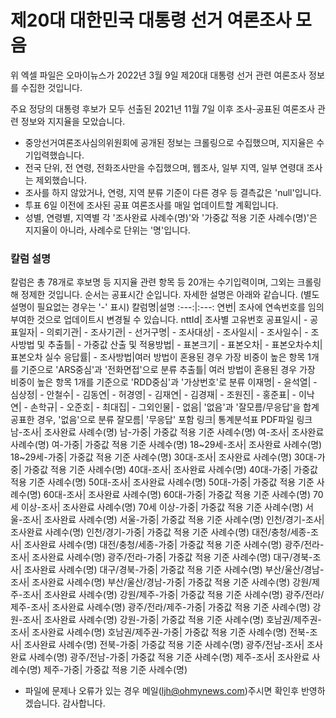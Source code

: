 # 제20대 대한민국 대통령 선거 여론조사 모음

위 엑셀 파일은 오마이뉴스가 2022년 3월 9일 제20대 대통령 선거 관련 여론조사 정보를 수집한 것입니다.

주요 정당의 대통령 후보가 모두 선출된 2021년 11월 7일 이후 조사-공표된 여론조사 관련 정보와 지지율을 모았습니다.

- 중앙선거여론조사심의위원회에 공개된 정보는 크롤링으로 수집했으며, 지지율은 수기입력했습니다.
- 전국 단위, 전 연령, 전화조사만을 수집했으며, 웹조사, 일부 지역, 일부 연령대 조사는 제외했습니다.
- 조사를 하지 않았거나, 연령, 지역 분류 기준이 다른 경우 등 결측값은 'null'입니다.
- 투표 6일 이전에 조사된 공표 여론조사를 매일 업데이트할 계획입니다.
- 성별, 연령별, 지역별 각 '조사완료 사례수(명)'와 '가중값 적용 기준 사례수(명)'은 지지율이 아니라, 사례수로 단위는 '명'입니다. 

### 칼럼 설명

칼럼은 총 78개로 후보명 등 지지율 관련 항목 등 20개는 수기입력이며, 그외는 크롤링해 정제한 것입니다. 순서는 공표시간 순입니다. 자세한 설명은 아래와 같습니다.
(별도 설명이 필요없는 경우는 '-' 표시)
칼럼명|설명
:---:|:---:
연번| 조사에 연속번호를 임의부여한 것으로 업데이트시 변경될 수 있습니다.
nttId| 조사별 고유번호
공표일시| -
공표일자| -
의뢰기관| -
조사기관| -
선거구명| -
조사대상| -
조사일시| -
조사일수| -
조사방법 및 추출틀| -
가중값 산출 및 적용방법| -
표본크기| -
표본오차| -
표본오차수치| 표본오차 실수
응답률| -
조사방법|여러 방법이 혼용된 경우 가장 비중이 높은 항목 1개를 기준으로 'ARS중심'과 '전화면접'으로 분류
추출틀| 여러 방법이 혼용된 경우 가장 비중이 높은 항목 1개를 기준으로 'RDD중심'과 '가상번호'로 분류
이재명| -
윤석열| -
심상정| -
안철수| -
김동연| -
허경영| -
김재연| -
김경재| -
조원진| -
홍준표| -
이낙연| -
손학규| -
오준호| -
최대집| -
그외인물| -
없음| '없음'과 '잘모름/무응답'을 합계 공표한 경우, '없음'으로 분류 
잘모름| '무응답' 포함
링크| 통계분석표 PDF파일 링크
남-조사| 조사완료 사례수(명)
남-가중| 가중값 적용 기준 사례수(명)
여-조사| 조사완료 사례수(명)
여-가중| 가중값 적용 기준 사례수(명)
18~29세-조사| 조사완료 사례수(명)
18~29세-가중| 가중값 적용 기준 사례수(명)
30대-조사| 조사완료 사례수(명)
30대-가중| 가중값 적용 기준 사례수(명)
40대-조사| 조사완료 사례수(명)
40대-가중| 가중값 적용 기준 사례수(명)
50대-조사| 조사완료 사례수(명)
50대-가중| 가중값 적용 기준 사례수(명)
60대-조사| 조사완료 사례수(명)
60대-가중| 가중값 적용 기준 사례수(명)
70세 이상-조사| 조사완료 사례수(명)
70세 이상-가중| 가중값 적용 기준 사례수(명)
서울-조사| 조사완료 사례수(명)
서울-가중| 가중값 적용 기준 사례수(명)
인천/경기-조사| 조사완료 사례수(명)
인천/경기-가중| 가중값 적용 기준 사례수(명)
대전/충청/세종-조사| 조사완료 사례수(명)
대전/충청/세종-가중| 가중값 적용 기준 사례수(명)
광주/전라-조사| 조사완료 사례수(명)
광주/전라-가중| 가중값 적용 기준 사례수(명)
대구/경북-조사| 조사완료 사례수(명)
대구/경북-가중| 가중값 적용 기준 사례수(명)
부산/울산/경남-조사| 조사완료 사례수(명)
부산/울산/경남-가중| 가중값 적용 기준 사례수(명)
강원/제주-조사| 조사완료 사례수(명)
강원/제주-가중| 가중값 적용 기준 사례수(명)
광주/전라/제주-조사| 조사완료 사례수(명)
광주/전라/제주-가중| 가중값 적용 기준 사례수(명)
강원-조사| 조사완료 사례수(명)
강원-가중| 가중값 적용 기준 사례수(명)
호남권/제주권-조사| 조사완료 사례수(명)
호남권/제주권-가중| 가중값 적용 기준 사례수(명)
전북-조사| 조사완료 사례수(명)
전북-가중| 가중값 적용 기준 사례수(명)
광주/전남-조사| 조사완료 사례수(명)
광주/전남-가중| 가중값 적용 기준 사례수(명)
제주-조사| 조사완료 사례수(명)
제주-가중| 가중값 적용 기준 사례수(명)

- 파일에 문제나 오류가 있는 경우 메일(ljh@ohmynews.com)주시면 확인후 반영하겠습니다. 감사합니다. 
